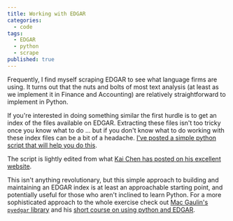 ```yaml
---
title: Working with EDGAR
categories:
  - code
tags:
  - EDGAR
  - python
  - scrape
published: true
---
```

Frequently, I find myself scraping EDGAR to see what language firms are using. It turns out that the nuts and bolts of most text analysis (at least as we implement it in Finance and Accounting) are relatively straightforward to implement in Python. 

If you're interested in doing something similar the first hurdle is to get an index of the files available on EDGAR. Extracting these files isn't too tricky once you know what to do ... but if you don't know what to do working with these index files can be a bit of a headache. [I've posted a simple python script that will help you do this](https://github.com/ArthurHowardMorris/buildEdgarIndex/blob/master/buildEdgarIndex.py). 

The script is lightly edited from what [Kai Chen has posted on his excellent website](http://kaichen.work/?p=59). 

This isn't anything revolutionary, but this simple approach to building and maintaining an EDGAR index is at least an approachable starting point, and potentially useful for those who aren't inclined to learn Python. For a more sophisticated approach to the whole exercise check out [Mac Gaulin's ```pyedgar``` library](https://github.com/gaulinmp/pyedgar) and his [short course on using python and EDGAR](https://github.com/gaulinmp/edgar_shortcourse).

